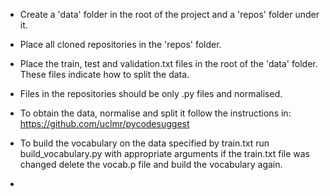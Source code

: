 - Create a 'data' folder in the root of the project and a 'repos' folder under it.
- Place all cloned repositories in the 'repos' folder.
- Place the train, test and validation.txt files in the root of the 'data' folder.
  These files indicate how to split the data.

- Files in the repositories should be only .py files and normalised.
- To obtain the data, normalise and split it follow the instructions in: https://github.com/uclmr/pycodesuggest

- To build the vocabulary on the data specified by train.txt run build_vocabulary.py with appropriate arguments
  if the train.txt file was changed delete the vocab.p file and build the vocabulary again.

-